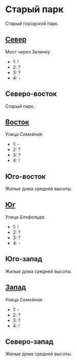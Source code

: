 # Старый парк

Старый городской парк.

## [Север](./520080.md)

Мост через Зеленку.

* 1:    !
* 2:    ?
* 3:    ?
* 4:    -

## Северо-восток

Старый парк.

## [Восток](./530085.md)

Улица *Семейная*.

* 1:    -
* 2:    ?
* 3:    ?
* 4:    !

## Юго-восток

Жилые дома средней высоты.

## [Юг](./520090.md)

Улица *Блофельда*.

* 1:    !
* 2:    ?
* 3:    ?
* 4:    -

## Юго-запад

Жилые дома средней высоты.

## [Запад](./510085.md)

Улица *Семейная*.

* 1:    -
* 2:    ?
* 3:    ?
* 4:    !

## Северо-запад

Жилые дома средней высоты.
